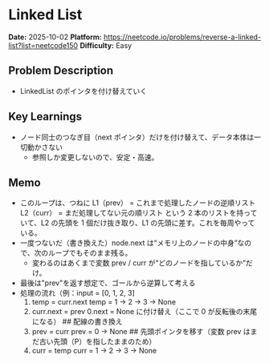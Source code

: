 # Linked List

**Date:** 2025-10-02
**Platform:** https://neetcode.io/problems/reverse-a-linked-list?list=neetcode150
**Difficulty:** Easy

## Problem Description

- LinkedList のポインタを付け替えていく

## Key Learnings

- ノード同士のつなぎ目（next ポインタ）だけを付け替えて、データ本体は一切動かさない
  - 参照しか変更しないので、安定・高速。

## Memo

- このループは、つねに
  L1（prev） = これまで処理したノードの逆順リスト
  L2（curr） = まだ処理してない元の順リスト
  という 2 本のリストを持っていて、L2 の先頭を 1 個だけ抜き取り、L1 の先頭に差す。これを毎周やっている。
- 一度つないだ（書き換えた）node.next は“メモリ上のノードの中身”なので、次のループでもそのまま残る。
  - 変わるのはあくまで変数 prev / curr が“どのノードを指しているか”だけ。
- 最後は"prev"を返す想定で、ゴールから逆算して考える
- 処理の流れ（例：input = [0, 1, 2, 3]
  1. temp = curr.next
     temp = 1 → 2 → 3 → None
  2. curr.next = prev
     0.next = None に付け替え（ここで 0 が反転後の末尾になる） ## 配線の書き換え
  3. prev = curr
     prev = 0 → None ## 先頭ポインタを移す（変数 prev はまだ古い先頭（P）を指したままのため）
  4. curr = temp
     curr = 1 → 2 → 3 → None
